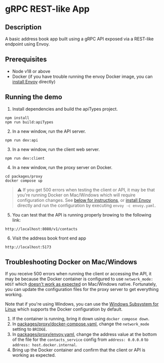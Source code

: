 # gRPC REST-like App

## Description

A basic address book app built using a gRPC API exposed via a REST-like endpoint using Envoy.

## Prerequisites

- Node v18 or above
- Docker (if you have trouble running the envoy Docker image, you can [install Envoy](https://www.envoyproxy.io/docs/envoy/latest/start/install) directly)

## Running the demo

1. Install dependencies and build the apiTypes project.

```console
npm install
npm run build:apiTypes
```

2. In a new window, run the API server.

```console
npm run dev:api
```

3. In a new window, run the client web server.

```console
npm run dev:client
```

4. In a new window, run the proxy server on Docker.

```console
cd packages/proxy
docker compose up
```

> :warning: If you get 500 errors when testing the client or API, it may be that you're running Docker on Mac/Windows which will require configuration changes. See [below for instructions](#troubleshooting-docker-on-macwindows), or [install Envoy](https://www.envoyproxy.io/docs/envoy/latest/start/install) directly and run the configuration by executing `envoy -c envoy.yaml`.

5. You can test that the API is running properly browing to the following link:

```url
http://localhost:8080/v1/contacts
```

6. Visit the address book front end app

```url
http://localhost:5173

```

## Troubleshooting Docker on Mac/Windows

If you receive 500 errors when running the client or accessing the API, it may be because the Docker container is configured to use `network_mode: HOST` which [doesn't work as expected](https://github.com/docker/roadmap/issues/238) on Mac/Windows native. Fortunately, you can update the configuration files for the proxy server to get everything working.

Note that if you're using Windows, you can use the [Windows Subsystem for Linux](https://learn.microsoft.com/en-us/windows/wsl/install) which supports the Docker configuration by default.

1. If the container is running, bring it down using `docker compose down`.
2. In [packages/proxy/docker-compose.yaml](packages/proxy/docker-compose.yaml), change the `network_mode` setting to `BRIDGE`.
3. In [packages/proxy/envoy.yaml](packages/proxy/envoy.yaml), change the address value at the bottom of the file for the `contacts_service` config from `address: 0.0.0.0` to `address: host.docker.internal`.
4. Bring up the Docker container and confirm that the client or API is working as expected.
